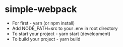 # simple-webpack

- For first - yarn (or npm install)
- Add NODE_PATH=src to your .env in root directory
- To start your project - yarn start (development)
- To build your project - yarn build